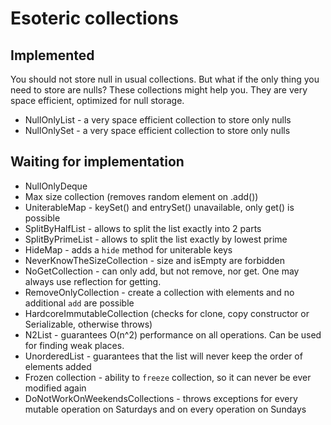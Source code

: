 # Esoteric collections

## Implemented

You should not store null in usual collections.
But what if the only thing you need to store are nulls?
These collections might help you.
They are very space efficient, optimized for null storage.

 - NullOnlyList - a very space efficient collection to store only nulls
 - NullOnlySet - a very space efficient collection to store only nulls


## Waiting for implementation

 - NullOnlyDeque
 - Max size collection (removes random element on .add())
 - UniterableMap - keySet() and entrySet() unavailable, only get() is possible
 - SplitByHalfList - allows to split the list exactly into 2 parts
 - SplitByPrimeList - allows to split the list exactly by lowest prime
 - HideMap - adds a `hide` method for uniterable keys
 - NeverKnowTheSizeCollection - size and isEmpty are forbidden
 - NoGetCollection - can only add, but not remove, nor get. One may always use reflection for getting.
 - RemoveOnlyCollection - create a collection with elements and no additional `add` are possible
 - HardcoreImmutableCollection (checks for clone, copy constructor or Serializable, otherwise throws)
 - N2List - guarantees O(n^2) performance on all operations. Can be used for finding weak places.
 - UnorderedList - guarantees that the list will never keep the order of elements added
 - Frozen collection - ability to `freeze` collection, so it can never be ever modified again
 - DoNotWorkOnWeekendsCollections - throws exceptions for every mutable operation on Saturdays and on every operation on Sundays 
